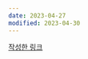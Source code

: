 ```yaml
---
date: 2023-04-27
modified: 2023-04-30
---
```


[작성한 링크](obsidian://open?vault=source&file=00-Project%2F%EC%98%B5%EC%8B%9C%EB%94%94%EC%96%B8%20%ED%8F%B4%EB%8D%94%20%EA%B5%AC%EC%A1%B0%20%EB%B0%94%EA%BE%B8%EA%B8%B0%2F3%EC%B0%A8%EC%9B%90%20%ED%8F%B4%EB%8D%94%20%EA%B5%AC%EC%A1%B0%2F%EA%B5%AC%EC%A1%B0%20%EC%A0%95%EC%9D%98)
